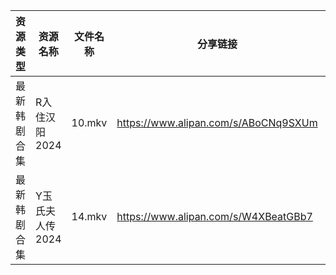 | 资源类型   | 资源名称       | 文件名称   | 分享链接                                 | 更新时间                |
| ------ | ---------- | ------ | ------------------------------------ | ------------------- |
| 最新韩剧合集 | R入住汉阳2024  | 10.mkv | https://www.alipan.com/s/ABoCNq9SXUm | 2025-01-20 00:06:20 |
| 最新韩剧合集 | Y玉氏夫人传2024 | 14.mkv | https://www.alipan.com/s/W4XBeatGBb7 | 2025-01-20 00:06:50 |
